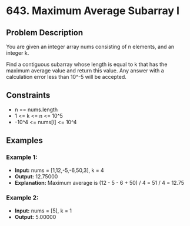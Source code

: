 # 643. Maximum Average Subarray I

## Problem Description

You are given an integer array nums consisting of n elements, and an integer k.

Find a contiguous subarray whose length is equal to k that has the maximum average value and return this value. Any answer with a calculation error less than 10^-5 will be accepted.

## Constraints

- n == nums.length
- 1 <= k <= n <= 10^5
- -10^4 <= nums[i] <= 10^4

## Examples

### Example 1:
- **Input:** nums = [1,12,-5,-6,50,3], k = 4
- **Output:** 12.75000
- **Explanation:** Maximum average is (12 - 5 - 6 + 50) / 4 = 51 / 4 = 12.75

### Example 2:
- **Input:** nums = [5], k = 1
- **Output:** 5.00000